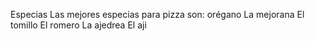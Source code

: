 Especias
Las mejores especias para pizza son:
 orégano
 La mejorana
 El tomillo
 El romero
 La ajedrea
 El aji